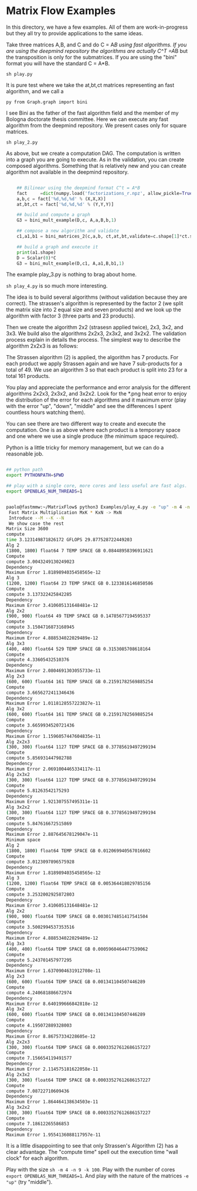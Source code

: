 # Matrix Flow Examples

In this directory, we have a few examples. All of them are
work-in-progress but they all try to provide applications to the same
ideas.

Take three matrices A,B, and C and do C = A*B using fast
algorithms. If you are using the deepmind repository the algorithms
are actually C^T =A*B but the transposition is only for the
submatrices. If you are using the "bini" format you will have the
standard C = A*B.

```sh play.py```

It is pure test where we take the at,bt,ct matrices representing an
fast algorithm, and we call a

```py from Graph.graph import bini```

I see Bini as the father of the fast algorithm field and the member of
my Bologna doctorate thesis committee. Here we can execute any fast
algorithm from the deepmind repository. We present cases only for
square matrices.

```sh play_2.py```

As above, but we create a computation DAG. The computation is written
into a graph you are going to execute. As in the validation, you can
create composed algorithms. Something that is relatively new and you
can create algorithm not available in the deepmind repository.

```py

    ## Bilinear using the deepmind format C^t = A*B
    fact     =dict(numpy.load('factorizations_r.npz', allow_pickle=True))
    a,b,c = fact['%d,%d,%d' % (X,X,X)]
    at,bt,ct = fact['%d,%d,%d' % (Y,Y,Y)]

    ## build and compute a graph
    G3 = bini_mult_example(D,c, A,a,B,b,1)

    ## compose a new algorithm and validate 
    c1,a1,b1 = bini_matrices_2(c,a,b, ct,at,bt,validate=c.shape[1]*ct.shape[1]<150)

    ## build a graph and execute it
    print(a1.shape)
    D = Scalar(0)*C
    G3 = bini_mult_example(D,c1, A,a1,B,b1,1)

```

The example play_3.py is nothing to brag about home.


```sh play_4.py``` is so much more interesting.

The idea is to build several algorithms (without validation because
they are correct). The strassen's algorithm is represented by the
factor 2 (we split the matrix size into 2 equal size and seven
products) and we look up the algorithm with factor 3 (three parts and
23 products).

Then we create the algorithm 2x2 (strasesn applied twice), 2x3, 3x2,
and 3x3. We build also the algorithms 2x2x3, 2x3x2, and 3x2x2. The
validation process explain in details the process. The simplest way to
describe the algorithm 2x2x3 is as follows:

The Strassen algorithm (2) is applied, the algorithm has 7
products. For each product we apply Strassen again and we have 7
sub-products for a total of 49. We use an algorithm 3 so that each
product is split into 23 for a total 161 products.

You play and appreciate the performance and error analysis for the
different algorithms 2x2x3, 2x3x2, and 3x2x2. Look for the *.png heat
error to enjoy the distribution of the error for each algorithms and
it maximum error (play with the error "up", "down", "middle" and see
the differences I spent countless hours watching them).

You can see there are two different way to create and execute the
computation. One is as above where each product is a temporary space
and one where we use a single produce (the minimum space required).


Python is a little tricky for memory management, but we can do a
reasonable job. 

```sh

## python path
export PYTHONPATH=$PWD

## play with a single core, more cores and less useful are fast algs.
export OPENBLAS_NUM_THREADS=1


paolo@fastmmw:~/MatrixFlow$ python3 Examples/play_4.py -e "up" -m 4 -n 9  -k 100 -v "t" 
 Fast Matrix Multiplication MxK * KxN -> MxN 
 Introduce --M --K --N
 We show case the rest
Matrix Size 3600
compute
time 3.123149871826172 GFLOPS 29.877528722449203
Alg 2
(1800, 1800) float64 7 TEMP SPACE GB 0.08448958396911621
Compute
compute 3.0043249130249023
Dependency
Maximum Error 1.8189894035458565e-12
Alg 3
(1200, 1200) float64 23 TEMP SPACE GB 0.1233816146850586
Compute
compute 3.137322425842285
Dependency
Maximum Error 3.410605131648481e-12
Alg 2x2
(900, 900) float64 49 TEMP SPACE GB 0.14785677194595337
Compute
compute 3.1504716873168945
Dependency
Maximum Error 4.888534022029489e-12
Alg 3x3
(400, 400) float64 529 TEMP SPACE GB 0.3153085708618164
Compute
compute 4.33605432510376
Dependency
Maximum Error 2.0804691303055733e-11
Alg 2x3
(600, 600) float64 161 TEMP SPACE GB 0.21591782569885254
Compute
compute 3.6656272411346436
Dependency
Maximum Error 1.0118128557223827e-11
Alg 3x2
(600, 600) float64 161 TEMP SPACE GB 0.21591782569885254
Compute
compute 3.6659934520721436
Dependency
Maximum Error 1.1596057447604835e-11
Alg 2x2x3
(300, 300) float64 1127 TEMP SPACE GB 0.37785619497299194
Compute
compute 5.856931447982788
Dependency
Maximum Error 2.0691004465334117e-11
Alg 2x3x2
(300, 300) float64 1127 TEMP SPACE GB 0.37785619497299194
Compute
compute 5.81263542175293
Dependency
Maximum Error 1.921307557495311e-11
Alg 3x2x2
(300, 300) float64 1127 TEMP SPACE GB 0.37785619497299194
Compute
compute 5.847616672515869
Dependency
Maximum Error 2.887645678129047e-11
Minimum space
Alg 2
(1800, 1800) float64 TEMP SPACE GB 0.012069940567016602
Compute
compute 3.0123097896575928
Dependency
Maximum Error 1.8189894035458565e-12
Alg 3
(1200, 1200) float64 TEMP SPACE GB 0.005364418029785156
Compute
compute 3.2532002925872803
Dependency
Maximum Error 3.410605131648481e-12
Alg 2x2
(900, 900) float64 TEMP SPACE GB 0.0030174851417541504
Compute
compute 3.5002994537353516
Dependency
Maximum Error 4.888534022029489e-12
Alg 3x3
(400, 400) float64 TEMP SPACE GB 0.0005960464477539062
Compute
compute 5.243701457977295
Dependency
Maximum Error 1.6370904631912708e-11
Alg 2x3
(600, 600) float64 TEMP SPACE GB 0.001341104507446289
Compute
compute 4.240681886672974
Dependency
Maximum Error 8.640199666842818e-12
Alg 3x2
(600, 600) float64 TEMP SPACE GB 0.001341104507446289
Compute
compute 4.195072889328003
Dependency
Maximum Error 8.86757334228605e-12
Alg 2x2x3
(300, 300) float64 TEMP SPACE GB 0.00033527612686157227
Compute
compute 7.156654119491577
Dependency
Maximum Error 2.114575181622058e-11
Alg 2x3x2
(300, 300) float64 TEMP SPACE GB 0.00033527612686157227
Compute
compute 7.08722710609436
Dependency
Maximum Error 1.864464138634503e-11
Alg 3x2x2
(300, 300) float64 TEMP SPACE GB 0.00033527612686157227
Compute
compute 7.18612265586853
Dependency
Maximum Error 1.9554136088117957e-11
```

It is a little disappointing to see that only Strassen's Algorithm (2)
has a clear advantage. The "compute time" spell out the execution time
"wall clock" for each algorithm.

Play with the size ```sh -m 4 -n 9 -k 100```. Play with the number of
cores ```export OPENBLAS_NUM_THREADS=1```. And play with the nature of
the matrices ```-e "up"``` (try "middle").

